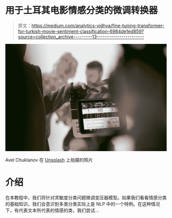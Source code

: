 # 用于土耳其电影情感分类的微调转换器

> 原文：<https://medium.com/analytics-vidhya/fine-tuning-transformer-for-turkish-movie-sentiment-classification-6984de1ed859?source=collection_archive---------13----------------------->

![](img/aebbd736503c57b2a4d50b12d6838d12.png)

Avel Chuklanov 在 [Unsplash](https://unsplash.com?utm_source=medium&utm_medium=referral) 上拍摄的照片

# 介绍

在本教程中，我们将针对灵敏度分类问题微调变压器模型。如果我们看看情感分类的基础知识，我们会意识到多类分类实际上是 NLP 中的一个特例。在这种情况下，有代表文本所代表的情感的类，我们尝试…